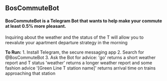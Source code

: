 ## BosCommuteBot
#### BosCommuteBot is a Telegram Bot that wants to help make your commute at least 0.5% more pleasant.

Inquiring about the weather and the status of the T will allow you to reevalute your apartment departure strategy in the morning

**To Run:**
	1. Install Telegram, the secure messaging app
	2. Search for @BosCommuteBot
	3. Ask the Bot for advice: 
		'go' returns a short weather report and T status
		'weather' returns a longer weather report and some fashion advice
		'[Green Line T station name]' returns arrival time on trains approaching that station

